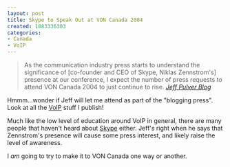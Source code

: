 ```yaml
--- 
layout: post
title: Skype to Speak Out at VON Canada 2004
created: 1083336303
categories: 
- Canada
- VoIP
---
```

<blockquote>
As the communication industry press starts to understand the significance of [co-founder and CEO of Skype, Niklas Zennstrom's] presence at our conference, I expect the number of press requests to attend VON Canada 2004 to just continue to rise.
<cite><a href="http://192.246.69.231/jeff/personal/archives/000747.html">Jeff Pulver Blog</a></cite></blockquote>

<p>Hmmm...wonder if Jeff will let me attend as part of the "blogging press". Look at all the <a href="http://www.bmannconsulting.com/topics/voip">VoIP</a> stuff I publish!</p>
<!--break-->
<p>Much like the low level of education around VoIP in general, there are many people that haven't heard about <a href="http://www.skype.com">Skype</a> either. Jeff's right when he says that Zennstrom's presence will cause some press interest, and likely raise the level of awareness.</p>

<p>I <em>am</em> going to try to make it to VON Canada one way or another.</p>
